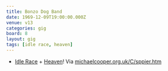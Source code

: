 ```yaml
---
title: Bonzo Dog Band
date: 1969-12-09T19:00:00.000Z
venue: v13
categories: gig
board: 8
layout: gig
tags: [idle race, heaven]
---
```

+ <a href="/wiki/idle+race">Idle Race</a> + <a href="/wiki/heaven">Heaven</a>!
Via <a href="http://michaelcooper.org.uk/C/sppier.htm">michaelcooper.org.uk/C/sppier.htm</a>